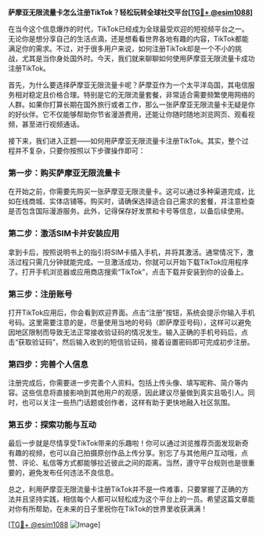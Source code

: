 **萨摩亚无限流量卡怎么注册TikTok？轻松玩转全球社交平台[[TG💪+ @esim1088](https://t.me/s/esim1088)]**

在当今这个信息爆炸的时代，TikTok已经成为全球最受欢迎的短视频平台之一。无论你是想分享自己的生活点滴，还是想看看世界各地有趣的内容，TikTok都能满足你的需求。不过，对于很多用户来说，如何注册TikTok却是一个不小的挑战，尤其是当你身处国外时。今天，我们就来聊聊如何使用萨摩亚无限流量卡成功注册TikTok。

首先，为什么要选择萨摩亚无限流量卡呢？萨摩亚作为一个太平洋岛国，其电信服务相对稳定且价格合理。特别是它的无限流量套餐，非常适合需要频繁使用网络的人群。如果你打算长期在国外旅行或者工作，那么一张萨摩亚无限流量卡无疑是你的好伙伴。它不仅能够帮助你节省漫游费用，还能让你随时随地浏览网页、观看视频，甚至进行视频通话。

接下来，我们进入正题——如何用萨摩亚无限流量卡注册TikTok。其实，整个过程并不复杂，只要你按照以下步骤操作即可：

### 第一步：购买萨摩亚无限流量卡

在开始之前，你需要先购买一张萨摩亚无限流量卡。这可以通过多种渠道完成，比如在线商城、实体店铺等。购买时，请确保选择适合自己需求的套餐，并注意检查是否包含国际漫游服务。此外，记得保存好发票和卡号等信息，以备后续使用。

### 第二步：激活SIM卡并安装应用

拿到卡后，按照说明书上的指引将SIM卡插入手机，并将其激活。通常情况下，激活过程只需几分钟就能完成。一旦激活成功，你就可以开始下载TikTok应用程序了。打开手机浏览器或应用商店搜索“TikTok”，点击下载并安装到你的设备上。

### 第三步：注册账号

打开TikTok应用后，你会看到欢迎界面。点击“注册”按钮，系统会提示你输入手机号码。这里需要注意的是，尽量使用当地的号码（即萨摩亚号码），这样可以避免因地区限制而导致无法正常接收验证码的情况发生。输入正确的手机号码后，点击“获取验证码”，然后输入收到的短信验证码，接着设置密码即可完成初步注册。

### 第四步：完善个人信息

注册完成后，你需要进一步完善个人资料。包括上传头像、填写昵称、简介等内容。这些信息将直接影响到其他用户的观感，因此建议尽量做到真实且吸引人。同时，也可以关注一些热门话题或创作者，这样有助于更快地融入社区氛围。

### 第五步：探索功能与互动

最后一步就是尽情享受TikTok带来的乐趣啦！你可以通过浏览推荐页面发现新奇有趣的视频，也可以自己拍摄原创作品上传分享。别忘了与其他用户互动哦，点赞、评论、私信等方式都能够拉近彼此之间的距离。当然，遵守平台规则也是很重要的，避免发布任何违法不良信息。

总之，利用萨摩亚无限流量卡注册TikTok并不是一件难事，只要掌握了正确的方法并且坚持实践，相信每个人都可以轻松成为这个平台上的一员。希望这篇文章能对你有所帮助，在未来的日子里祝你在TikTok的世界里收获满满！

[[TG💪+ @esim1088](https://t.me/s/esim1088) ![Image](https://i.postimg.cc/4NQfJmqS/Snipaste-2025-05-13-00-14-12.png)]